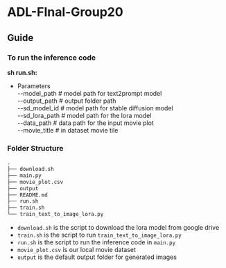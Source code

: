 # ADL-FInal-Group20

## Guide

### To run the inference code

**sh run.sh:** 

- Parameters \
    --model_path # model path for text2prompt model \
    --output_path # output folder path \
    --sd_model_id # model path for stable diffusion model \
    --sd_lora_path # model path for the lora model \
    --data_path # data path for the input movie plot \
    --movie_title # in dataset movie tile

### Folder Structure

```bash
.
├── download.sh
├── main.py
├── movie_plot.csv
├── output
├── README.md
├── run.sh
├── train.sh
└── train_text_to_image_lora.py
```
- `download.sh` is the script to download the lora model from google drive
- `train.sh` is the script to run `train_text_to_image_lora.py`
- `run.sh` is the script to run the inference code in `main.py`
- `movie_plot.csv` is our local movie dataset
- `output` is the default output folder for generated images